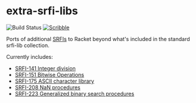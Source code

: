 extra-srfi-libs
===============

![Build Status](https://github.com/shawnw/racket-extra-srfi-libs/actions/workflows/ci.yml/badge.svg)
[![Scribble](https://img.shields.io/badge/Docs-Scribble-blue.svg)](https://pkg-build.racket-lang.org/doc/extra-srfi-libs@extra-srfi-libs/index.html)

Ports of additional [SRFIs](https://srfi.schemers.org/) to Racket
beyond what's included in the standard srfi-lib collection.

Currently includes:

* [SRFI-141 Integer division](https://srfi.schemers.org/srfi-141/srfi-141.html)
* [SRFI-151 Bitwise Operations](https://srfi.schemers.org/srfi-151/srfi-151.html)
* [SRFI-175 ASCII character library](https://srfi.schemers.org/srfi-175/srfi-175.html)
* [SRFI-208 NaN procedures](https://srfi.schemers.org/srfi-208/srfi-208.html)
* [SRFI-223 Generalized binary search procedures](https://srfi.schemers.org/srfi-223/srfi-223.html)
